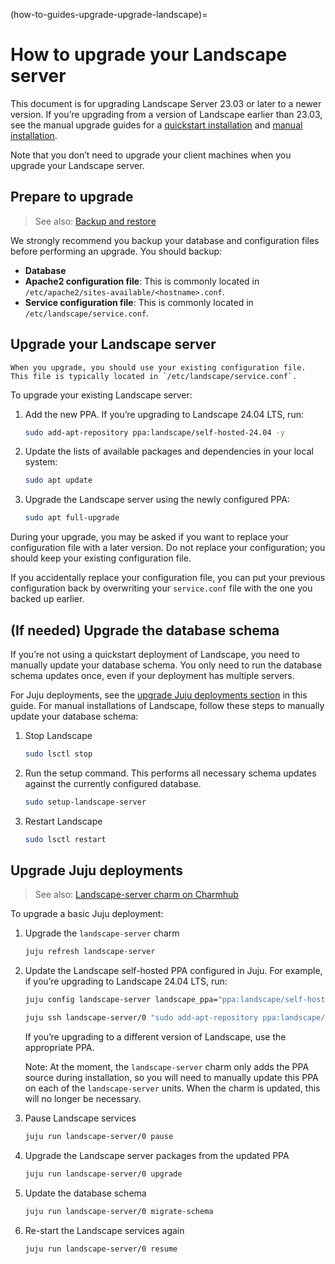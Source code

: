(how-to-guides-upgrade-upgrade-landscape)=
# How to upgrade your Landscape server

This document is for upgrading Landscape Server 23.03 or later to a newer version. If you’re upgrading from a version of Landscape earlier than 23.03, see the manual upgrade guides for a [quickstart installation](https://discourse.ubuntu.com/t/upgrade-a-landscape-19-10-quickstart-installation-to-landscape-23-03/34336) and [manual installation](https://discourse.ubuntu.com/t/upgrade-a-landscape-19-10-manual-installation-to-landscape-23-03/34335).

Note that you don’t need to upgrade your client machines when you upgrade your Landscape server.

## Prepare to upgrade

> See also: [Backup and restore](/how-to-guides/backup-and-maintenance/backup-and-restore)

We strongly recommend you backup your database and configuration files before performing an upgrade. You should backup:

- **Database**
- **Apache2 configuration file**: This is commonly located in `/etc/apache2/sites-available/<hostname>.conf`.
- **Service configuration file**: This is commonly located in `/etc/landscape/service.conf`.

## Upgrade your Landscape server

```{note}
When you upgrade, you should use your existing configuration file. This file is typically located in `/etc/landscape/service.conf`.
```

To upgrade your existing Landscape server:

1. Add the new PPA. If you’re upgrading to Landscape 24.04 LTS, run:
    
    ```bash
    sudo add-apt-repository ppa:landscape/self-hosted-24.04 -y
    ```
    
2. Update the lists of available packages and dependencies in your local system:
    
    ```bash
    sudo apt update
    ```
    
3. Upgrade the Landscape server using the newly configured PPA:
    
    ```bash
    sudo apt full-upgrade
    ```

During your upgrade, you may be asked if you want to replace your configuration file with a later version. Do not replace your configuration; you should keep your existing configuration file. 

If you accidentally replace your configuration file, you can put your previous configuration back by overwriting your `service.conf` file with the one you backed up earlier.

## (If needed) Upgrade the database schema

If you’re not using a quickstart deployment of Landscape, you need to manually update your database schema. You only need to run the database schema updates once, even if your deployment has multiple servers.

For Juju deployments, see the [upgrade Juju deployments section](#upgrade-juju-deployments) in this guide. For manual installations of Landscape, follow these steps to manually update your database schema:

1. Stop Landscape
    
    ```bash
    sudo lsctl stop
    ```
    
2. Run the setup command. This performs all necessary schema updates against the currently configured database.
    
    ```bash
    sudo setup-landscape-server
    ```
    
3. Restart Landscape
    
    ```bash
    sudo lsctl restart
    ```
    
## Upgrade Juju deployments

> See also: [Landscape-server charm on Charmhub](https://charmhub.io/landscape-server)

To upgrade a basic Juju deployment:

1. Upgrade the `landscape-server` charm
    
    ```bash
    juju refresh landscape-server
    ```
    
2. Update the Landscape self-hosted PPA configured in Juju. For example, if you’re upgrading to Landscape 24.04 LTS, run:
    
    ```bash
    juju config landscape-server landscape_ppa="ppa:landscape/self-hosted-24.04"
    
    juju ssh landscape-server/0 "sudo add-apt-repository ppa:landscape/self-hosted-24.04 -y"
    ```
    
    If you’re upgrading to a different version of Landscape, use the appropriate PPA.
    
    Note: At the moment, the `landscape-server` charm only adds the PPA source during installation, so you will need to manually update this PPA on each of the `landscape-server` units. When the charm is updated, this will no longer be necessary.
    
3. Pause Landscape services
    
    ```bash
    juju run landscape-server/0 pause
    ```
    
4. Upgrade the Landscape server packages from the updated PPA
    
    ```bash
    juju run landscape-server/0 upgrade
    ```
    
5. Update the database schema
    
    ```bash
    juju run landscape-server/0 migrate-schema
    ```
    
6. Re-start the Landscape services again
    
    ```bash
    juju run landscape-server/0 resume
    ```

